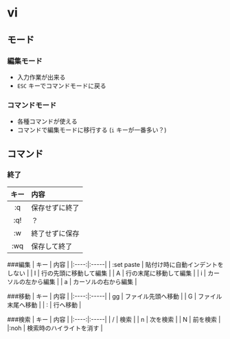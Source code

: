 # vi

## モード
### 編集モード
* 入力作業が出来る
* `ESC` キーでコマンドモードに戻る

### コマンドモード
* 各種コマンドが使える
* コマンドで編集モードに移行する (`i` キーが一番多い？)


## コマンド
### 終了
| キー | 内容 |
|:----:|:-----|
| :q   | 保存せずに終了 |
| :q!  | ？             |
| :w   | 終了せずに保存 |
| :wq  | 保存して終了   |

###編集
| キー | 内容 |
|:----:|:-----|
| :set paste | 貼付け時に自動インデントをしない |
| I | 行の先頭に移動して編集 |
| A | 行の末尾に移動して編集 |
| i | カーソルの左から編集 |
| a | カーソルの右から編集 |

###移動
| キー | 内容 |
|:----:|:-----|
| gg  | ファイル先頭へ移動 |
| G  | ファイル末尾へ移動 |
| :<Number>  | <Number>行へ移動 |

###検索
| キー | 内容 |
|:----:|:-----|
| / | 検索 |
| n | 次を検索 |
| N | 前を検索 |
|:noh | 検索時のハイライトを消す |
